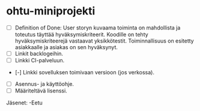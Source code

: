 # ohtu-miniprojekti

- [ ] Definition of Done: User storyn kuvaama toiminta on mahdollista ja toteutus täyttää hyväksymiskriteerit. Koodille on tehty hyväksymiskriteerejä vastaavat yksikkötestit. Toiminnallisuus on esitetty asiakkaalle ja asiakas on sen hyväksynyt.
- [ ] Linkit backlogeihin.
- [ ] Linkki CI-palveluun.
- [-] Linkki sovelluksen toimivaan versioon (jos verkossa).
- [ ] Asennus- ja käyttöohje.
- [ ] Määriteltävä lisenssi.

Jäsenet:
-Eetu
